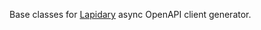 Base classes for [Lapidary](https://github.com/pytohon-lapidary/lapidary) async OpenAPI client generator.
